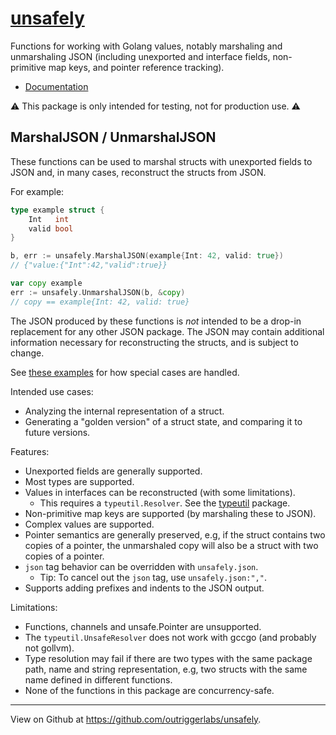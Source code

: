 # [unsafely](https://github.com/outriggerlabs/unsafely)

Functions for working with Golang values, notably marshaling and unmarshaling JSON (including
unexported and interface fields, non-primitive map keys, and pointer
reference tracking).

* [Documentation](https://pkg.go.dev/github.com/outriggerlabs/unsafely)

⚠️ This package is only intended for testing, not for production use. ⚠️

## MarshalJSON / UnmarshalJSON

These functions can be used to marshal structs with unexported fields to JSON
and, in many cases, reconstruct the structs from JSON.

For example:

```go
type example struct {
	Int   int
	valid bool
}

b, err := unsafely.MarshalJSON(example{Int: 42, valid: true})
// {"value:{"Int":42,"valid":true}}

var copy example
err := unsafely.UnmarshalJSON(b, &copy)
// copy == example{Int: 42, valid: true}
```

The JSON produced by these functions is *not* intended to be a drop-in
replacement for any other JSON package. The JSON may contain additional
information necessary for reconstructing the structs, and is subject to change.

See [these examples](https://pkg.go.dev/github.com/outriggerlabs/unsafely#MarshalJSON) for how special
cases are handled.

Intended use cases:

- Analyzing the internal representation of a struct.
- Generating a "golden version" of a struct state, and comparing it to future
versions.

Features:

- Unexported fields are generally supported.
- Most types are supported.
- Values in interfaces can be reconstructed (with some limitations).
  - This requires a `typeutil.Resolver`. See the [typeutil](typeutil) package.
- Non-primitive map keys are supported (by marshaling these to JSON).
- Complex values are supported.
- Pointer semantics are generally preserved, e.g, if the struct contains
  two copies of a pointer, the unmarshaled copy will also be a struct with
  two copies of a pointer.
- `json` tag behavior can be overridden with `unsafely.json`.
  - Tip: To cancel out the `json` tag, use `unsafely.json:","`. 
- Supports adding prefixes and indents to the JSON output.

Limitations:

- Functions, channels and unsafe.Pointer are unsupported.
- The `typeutil.UnsafeResolver` does not work with gccgo (and probably not gollvm).
- Type resolution may fail if there are two types with the same package path,
name and string representation, e.g, two structs with the same name defined in
different functions.
- None of the functions in this package are concurrency-safe.

---

View on Github at https://github.com/outriggerlabs/unsafely.
